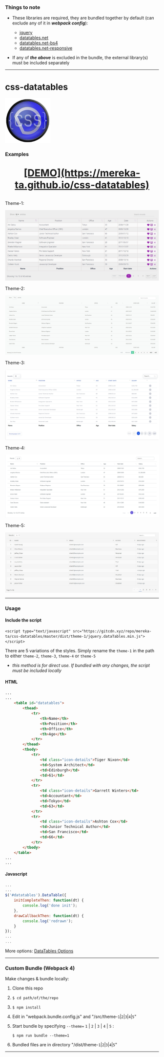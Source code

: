### Things to note

- These libraries are required, they are bundled together by default (can exclude any of it in ***webpack config***):
  - [jquery](https://www.npmjs.com/package/jquery)
  - [datatables.net](https://www.npmjs.com/package/datatables.net)
  - [datatables.net-bs4](https://www.npmjs.com/package/datatables.net-bs4)
  - [datatables.net-responsive](https://www.npmjs.com/package/datatables.net-responsive)

- If any of ***the above*** is excluded in the bundle, the external library(s) must be included separately

----

# css-datatables

![](examples/fav.png)

### Examples

<p style="text-align: center; text-decoration:underline; font-size:2rem; font-weight:bold">[DEMO](https://mereka-ta.github.io/css-datatables)</p>

Theme-1:

![](examples/theme-1.jpg)

Theme-2:

![](examples/theme-2.jpg)

Theme-3:

![](examples/theme-3.jpg)

Theme-4:

![](examples/theme-4.jpg)

Theme-5:

![](examples/theme-5.jpg)

----

### Usage

#### Include the script

`<script type="text/javascript" src="https://gitcdn.xyz/repo/mereka-ta/css-datatables/master/dist/theme-1/jquery.dataTables.min.js"></script>`

There are 5 variations of the styles. Simply rename the `theme-1` in the path to either `theme-2`, `theme-3`, `theme-4` or `theme-5`

* *this method is for direct use. If bundled with any changes, the script must be included locally*

#### HTML

```html
...
...
	<table id="datatables">
		<thead>
			<tr>
				<th>Name</th>
				<th>Position</th>
				<th>Office</th>
				<th>Age</th>
			</tr>
		</thead>
		<tbody>
			<tr>
				<td class="icon-details">Tiger Nixon</td>
				<td>System Architect</td>
				<td>Edinburgh</td>
				<td>61</td>
			</tr>
			<tr>
				<td class="icon-details">Garrett Winters</td>
				<td>Accountant</td>
				<td>Tokyo</td>
				<td>63</td>
			</tr>
			<tr>
				<td class="icon-details">Ashton Cox</td>
				<td>Junior Technical Author</td>
				<td>San Francisco</td>
				<td>66</td>
			</tr>
		</tbody>
	</table>
...
...
```

#### Javascript

```javascript
...
...
$('#datatables').DataTable({
	initCompleteThen: function(dt) {
		console.log('done init');
	},
	drawCallbackThen: function(dt) {
		console.log('redrawn');
	}
});
...
...
```

More options: [DataTables Options](https://datatables.net/reference/option/)

----

### Custom Bundle (Webpack 4)

Make changes & bundle locally:

1. Clone this repo

2. `$ cd path/of/the/repo`

3. `$ npm install`

4. Edit in "webpack.bundle.config.js" and "/src/theme-`1`|`2`|`3`|`4`|`5`"

5. Start bundle by specifying `--theme=` `1` | `2` | `3` | `4` | `5` :
	```
	$ npm run bundle --theme=1
	```

6. Bundled files are in directory "/dist/theme-`1`|`2`|`3`|`4`|`5`"

----